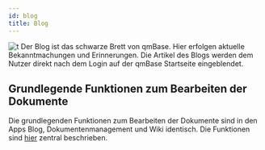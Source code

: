 ```yaml
---
id: blog
title: Blog
---
```


![t](https://caqadmin.blob.core.windows.net/public-screenshots/All%20Integration%20Specs/Blog.png)
Der Blog ist das schwarze Brett von qmBase. Hier erfolgen aktuelle Bekanntmachungen und Erinnerungen. Die Artikel des Blogs werden dem Nutzer direkt nach dem Login auf der qmBase Startseite eingeblendet.

## Grundlegende Funktionen zum Bearbeiten der Dokumente

Die grundlegenden Funktionen zum Bearbeiten der Dokumente sind in den Apps Blog, Dokumentenmanagement und Wiki identisch. Die Funktionen sind [hier](/docs/faqs/article-shared) zentral beschrieben.

